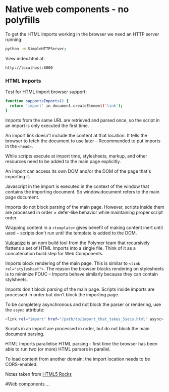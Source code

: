 # Native web components - no polyfills

To get the HTML imports working in the browser we need an HTTP server running:
```sh
python -m SimpleHTTPServer;
```

View index.html at:
```sh
http://localhost:8000
```


### HTML Imports

Test for HTML import browser support:
```sh
function supportsImports() {
  return 'import' in document.createElement('link');
}
```

Imports from the same URL are retrieved and parsed once, so the script in an import is only executed the first time.

An import link doesn't include the content at that location. It tells the browser to fetch the document to use later – Recommended to put imports in the `<head>`. 

While scripts execute at import time, stylesheets, markup, and other resources need to be added to the main page explicitly. 

An import can access its own DOM and/or the DOM of the page that's importing it.

Javascript in the import is executed in the context of the window that contains the importing document. So window.document refers to the main page document.

Imports do not block parsing of the main page. However, scripts inside them are processed in order = defer-like behavior while maintaining proper script order.

Wrapping content in a `<template>` gives benefit of making content inert until used – scripts don't run until the template is added to the DOM.

[Vulcanize](https://github.com/Polymer/vulcanize) is an npm build tool from the Polymer team that recursively flattens a set of HTML Imports into a single file. Think of it as a concatenation build step for Web Components.

Imports block rendering of the main page. This is similar to `<link rel="stylesheet">`. The reason the browser blocks rendering on stylesheets is to minimize FOUC – Imports behave similarly because they can contain stylsheets.

Imports don't block parsing of the main page. Scripts inside imports are processed in order but don't block the importing page.

To be completely asynchronous and not block the parser or rendering, use the `async` attribute:
```sh
<link rel="import" href="/path/to/import_that_takes_5secs.html" async>
```

Scripts in an import are processed in order, but do not block the main document parsing.

HTML Imports parallelise HTML parsing - first time the browser has been able to run two (or more) HTML parsers in parallel.

To load content from another domain, the import location needs to be CORS-enabled.

Notes taken from [HTML5 Rocks](http://www.html5rocks.com/en/tutorials/webcomponents/imports/)


#Web components
...



